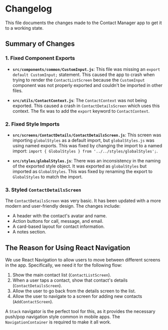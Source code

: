 # Changelog

This file documents the changes made to the Contact Manager app to get it to a working state.

## Summary of Changes

### 1. Fixed Component Exports

- **`src/components/common/CustomInput.js`**: This file was missing an `export default CustomInput;` statement. This caused the app to crash when trying to render the `ContactListScreen` because the `CustomInput` component was not properly exported and couldn't be imported in other files.

- **`src/utils/ContactContext.js`**: The `ContactContext` was not being exported. This caused a crash in `ContactDetailsScreen` which uses this context. The fix was to add the `export` keyword to `ContactContext`.

### 2. Fixed Style Imports

- **`src/screens/ContactDetails/ContactDetailsScreen.js`**: This screen was importing `globalStyles` as a default import, but `globalStyles.js` was using named exports. This was fixed by changing the import to a named import: `import { GlobalStyles } from '../../styles/globalStyles';`.

- **`src/styles/globalStyles.js`**: There was an inconsistency in the naming of the exported style object. It was exported as `globalStyles` but imported as `GlobalStyles`. This was fixed by renaming the export to `GlobalStyles` to match the import.

### 3. Styled `ContactDetailsScreen`

The `ContactDetailsScreen` was very basic. It has been updated with a more modern and user-friendly design. The changes include:

- A header with the contact's avatar and name.
- Action buttons for call, message, and email.
- A card-based layout for contact information.
- A notes section.

## The Reason for Using React Navigation

We use React Navigation to allow users to move between different screens in the app. Specifically, we need it for the following flow:

1.  Show the main contact list (`ContactListScreen`).
2.  When a user taps a contact, show that contact's details (`ContactDetailsScreen`).
3.  Allow the user to go back from the details screen to the list.
4.  Allow the user to navigate to a screen for adding new contacts (`AddContactScreen`).

A `Stack` navigator is the perfect tool for this, as it provides the necessary push/pop navigation style common in mobile apps. The `NavigationContainer` is required to make it all work.
